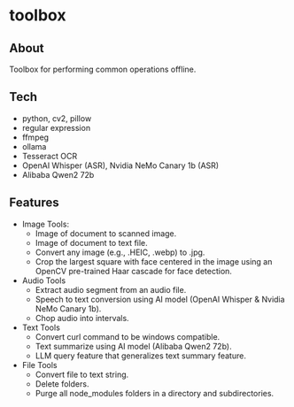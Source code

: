 # toolbox
 
## About
Toolbox for performing common operations offline.

## Tech
- python, cv2, pillow
- regular expression
- ffmpeg
- ollama
- Tesseract OCR
- OpenAI Whisper (ASR), Nvidia NeMo Canary 1b (ASR)
- Alibaba Qwen2 72b

## Features
- Image Tools:
    - Image of document to scanned image.
    - Image of document to text file.
    - Convert any image (e.g., .HEIC, .webp) to .jpg.
    - Crop the largest square with face centered in the image using an OpenCV pre-trained Haar cascade for face detection.
- Audio Tools
    - Extract audio segment from an audio file.
    - Speech to text conversion using AI model (OpenAI Whisper & Nvidia NeMo Canary 1b).
    - Chop audio into intervals.
- Text Tools
    - Convert curl command to be windows compatible.
    - Text summarize using AI model (Alibaba Qwen2 72b).
    - LLM query feature that generalizes text summary feature.
- File Tools
    - Convert file to text string.
    - Delete folders.
    - Purge all node_modules folders in a directory and subdirectories.

